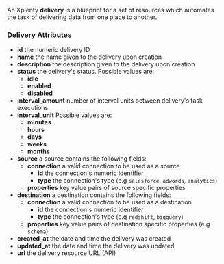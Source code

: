 An Xplenty **delivery** is a blueprint for a set of resources which automates the task of delivering data from one place to another.

### Delivery Attributes

* **id** the numeric delivery ID
* **name** the name given to the delivery upon creation
* **description** the description given to the delivery upon creation
* **status** the delivery's status. Possible values are:
    * **idle**
    * **enabled**
    * **disabled**
* **interval_amount** number of interval units between delivery's task executions
* **interval_unit** Possible values are:
    * **minutes**
    * **hours**
    * **days**
    * **weeks**
    * **months**
* **source** a source contains the following fields:
    * **connection** a valid connection to be used as a source
        * **id** the connection's numeric identifier
        * **type** the connection's type (e.g `salesforce`, `adwords`, `analytics`)
    * **properties** key value pairs of source specific properties
* **destination** a destination contains the following fields:
    * **connection** a valid connection to be used as a destination
        * **id** the connection's numeric identifier
        * **type** the connection's type (e.g `redshift`, `bigquery`)
    * **properties** key value pairs of destination specific properties (e.g `schema`)
* **created_at** the date and time the delivery was created
* **updated_at** the date and time the delivery was updated
* **url** the delivery resource URL (API)